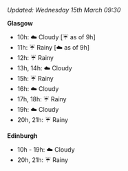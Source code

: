 *Updated: Wednesday 15th March 09:30*

**Glasgow**

* 10h: :cloud: Cloudy [:umbrella: as of 9h]
* 11h: :umbrella: Rainy [:cloud: as of 9h]
* 12h: :umbrella: Rainy
* 13h, 14h: :cloud: Cloudy
* 15h: :umbrella: Rainy
* 16h: :cloud: Cloudy
* 17h, 18h: :umbrella: Rainy
* 19h: :cloud: Cloudy
* 20h, 21h: :umbrella: Rainy

**Edinburgh**

* 10h - 19h: :cloud: Cloudy
* 20h, 21h: :umbrella: Rainy
